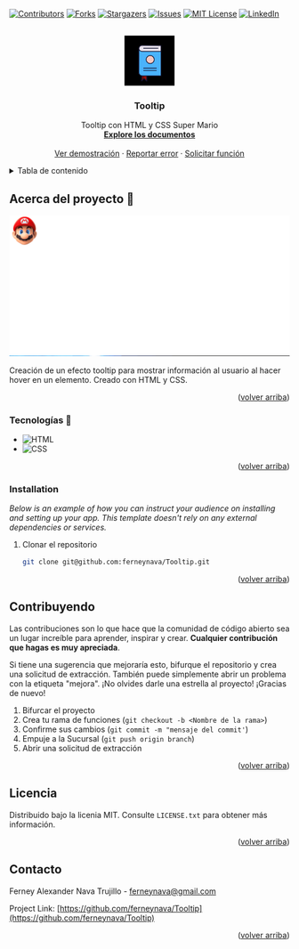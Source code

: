 <!-- Improved compatibility of back to top link: See: https://github.com/othneildrew/Best-README-Template/pull/73 -->
<a name="readme-top"></a>


[![Contributors][contributors-shield]][contributors-url]
[![Forks][forks-shield]][forks-url]
[![Stargazers][stars-shield]][stars-url]
[![Issues][issues-shield]][issues-url]
[![MIT License][license-shield]][license-url]
[![LinkedIn][linkedin-shield]][linkedin-url]



<!-- PROJECT LOGO -->
<br />
<div align="center">
  <a href="https://github.com/ferneynava/Tooltip">
    <img src="./imagenes/112-book-morph-linealtrans.gif" alt="Logo" width="90" height="90">
  </a>

  <h3 align="center">Tooltip</h3>

  <p align="center">
    Tooltip con HTML y CSS Super Mario 
    <br />
    <a href="https://github.com/ferneynava/Tooltip"><strong>Explore los documentos</strong></a>
    <br />
    <br />
    <a href="https://github.com/ferneynava/Tooltip">Ver demostración</a>
    ·
    <a href="https://github.com/ferneynava/Tooltip/issues">Reportar error</a>
    ·
    <a href="https://github.com/ferneynava/Tooltip/issues">Solicitar función</a>
  </p>
</div>



<!-- TABLE OF CONTENTS -->
<details>
  <summary>Tabla de contenido</summary>
  <ol>
    <li>
      <a href="#about-the-project">Acerca del proyecto</a>
      <ul>
        <li><a href="#built-with">Tecnologías 🔧</a></li>
      </ul>
    </li>
    <li>
      <a href="#getting-started">Empezando</a>
      <ul>
        <li><a href="#installation">Instalación</a></li>
      </ul>
    </li>
    <li><a href="#contributing">Contribuyendo</a></li>
    <li><a href="#license">Licencia</a></li>
    <li><a href="#contact">Contacto</a></li>
  </ol>
</details>



<!-- ABOUT THE PROJECT -->
## Acerca del proyecto 🚀

[![Product Name Screen Shot][product-screenshot]](https://github.com/ferneynava/Tooltip)

Creación de un efecto tooltip para mostrar información al usuario al hacer hover en un elemento. Creado con HTML y CSS.

<p align="right">(<a href="#readme-top">volver arriba</a>)</p>



### Tecnologías 🔧

* ![HTML]
* ![CSS]

<p align="right">(<a href="#readme-top">volver arriba</a>)</p>

### Installation

_Below is an example of how you can instruct your audience on installing and setting up your app. This template doesn't rely on any external dependencies or services._

1. Clonar el repositorio
   ```sh
   git clone git@github.com:ferneynava/Tooltip.git
   ```

<p align="right">(<a href="#readme-top">volver arriba</a>)</p>

<!-- CONTRIBUTING -->
## Contribuyendo
Las contribuciones son lo que hace que la comunidad de código abierto sea un lugar increíble para aprender, inspirar y crear. **Cualquier contribución que hagas es muy apreciada**.

Si tiene una sugerencia que mejoraría esto, bifurque el repositorio y crea una solicitud de extracción. También puede simplemente abrir un problema con la etiqueta "mejora". ¡No olvides darle una estrella al proyecto! ¡Gracias de nuevo!

1. Bifurcar el proyecto
2. Crea tu rama de funciones (`git checkout -b <Nombre de la rama>`)
3. Confirme sus cambios (`git commit -m "mensaje del commit'`)
4. Empuje a la Sucursal (`git push origin branch`)
5.  Abrir una solicitud de extracción

<p align="right">(<a href="#readme-top">volver arriba</a>)</p>



<!-- LICENSE -->
## Licencia

Distribuido bajo la licenia MIT. Consulte `LICENSE.txt` para obtener más información.

<p align="right">(<a href="#readme-top">volver arriba</a>)</p>



<!-- CONTACT -->
## Contacto 

Ferney Alexander Nava Trujillo - ferneynava@gmail.com

Project Link: [https://github.com/ferneynava/Tooltip](https://github.com/ferneynava/Tooltip)

<p align="right">(<a href="#readme-top">volver arriba</a>)</p>

<!-- MARKDOWN LINKS & IMAGES -->
<!-- https://www.markdownguide.org/basic-syntax/#reference-style-links -->
[contributors-shield]: https://img.shields.io/github/contributors/ferneynava/Tooltip.svg?style=for-the-badge
[contributors-url]: https://github.com/ferneynava/Tooltip/graphs/contributors
[forks-shield]: https://img.shields.io/github/forks/ferneynava/Tooltip.svg?style=for-the-badge
[forks-url]: https://github.com/ferneynava/Tooltip/network/members
[stars-shield]: https://img.shields.io/github/stars/ferneynava/Tooltip.svg?style=for-the-badge
[stars-url]: https://github.com/ferneynava/Tooltip/stargazers
[issues-shield]: https://img.shields.io/github/issues/ferneynava/Tooltip.svg?style=for-the-badge
[issues-url]: https://github.com/ferneynava/Tooltip/issues
[license-shield]: https://img.shields.io/github/license/ferneynava/Tooltip.svg?style=for-the-badge
[license-url]: https://github.com/ferneynava/Tooltip/blob/master/LICENSE.txt
[linkedin-shield]: https://img.shields.io/badge/-LinkedIn-black.svg?style=for-the-badge&logo=linkedin&colorB=555
[linkedin-url]: https://www.linkedin.com/in/ferney-alexander-nava-trujillo-0478a8118/
[product-screenshot]: ./imagenes/Ferneynava.gif
[HTML]: https://img.shields.io/badge/HTML5-E34F26?style=for-the-badge&logo=html5&logoColor=white
[CSS]: https://img.shields.io/badge/CSS3-1572B6?style=for-the-badge&logo=css3&logoColor=white
